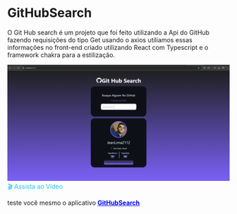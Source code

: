 # GitHubSearch

O Git Hub search é um projeto que foi feito utilizando a Api do GitHub fazendo requisições do tipo Get usando o axios utiliamos essas informações no front-end criado utilizando React com Typescript e o framework chakra para a estilização.

<img src="GitHubSearch/src/result/image.png"/>

<div>
  <a href="https://www.youtube.com/watch?v=_8FBJaKVufY" target="_blank" style="text-decoration: none; color: #1DC5F5;">
    🎬 Assista ao Vídeo
  </a>
</div>

<p>
  teste você mesmo o aplicativo <a href="https://jeanlima2112.github.io/GitHubSearch/" target="_blank" style="font-weight: bold; color: blue">
    GitHubSearch
  </a>
</p>
